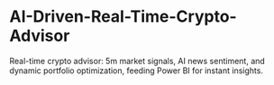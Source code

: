 # AI-Driven-Real-Time-Crypto-Advisor
Real-time crypto advisor: 5m market signals, AI news sentiment, and dynamic portfolio optimization, feeding Power BI for instant insights.
